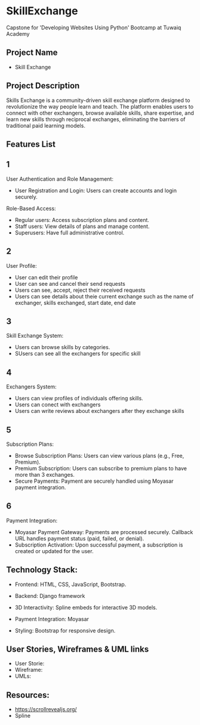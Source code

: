 # SkillExchange
Capstone for 'Developing Websites Using Python' Bootcamp at Tuwaiq Academy


## Project Name
- Skill Exchange

## Project Description
Skills Exchange is a community-driven skill exchange platform designed to revolutionize the way people learn and teach. The platform enables users to connect with other exchangers, browse available skills, share expertise, and learn new skills through reciprocal exchanges, eliminating the barriers of traditional paid learning models.


## Features List

## 1
User Authentication and Role Management:
- User Registration and Login: Users can create accounts and login securely.

Role-Based Access:
- Regular users: Access subscription plans and content.
- Staff users: View details of plans and manage content.
- Superusers: Have full administrative control.


## 2
User Profile:
- User can edit their profile
- User can see and cancel their send requests
- Users can see, accept, reject their received requests
- Users can see details about theie current exchange such as the name of exchanger, skills exchanged, start date, end date


## 3
Skill Exchange System:
- Users can browse skills by categories.
- SUsers can see all the exchangers for specific skill


## 4
Exchangers System:
- Users can view profiles of individuals offering skills.
- Users can conect with exchangers
- Users can write reviews about exchangers after they exchange skills


## 5
Subscription Plans:
- Browse Subscription Plans: Users can view various plans (e.g., Free, Premium).
- Premium Subscription: Users can subscribe to premium plans to have more than 3 exchanges.
- Secure Payments: Payment are securely handled using Moyasar payment integration.


## 6
Payment Integration:
- Moyasar Payment Gateway: Payments are processed securely. Callback URL handles payment status (paid, failed, or denial).
- Subscription Activation: Upon successful payment, a subscription is created or updated for the user.




## Technology Stack:

- Frontend:
HTML, CSS, JavaScript, Bootstrap.

- Backend:
Django framework

- 3D Interactivity:
Spline embeds for interactive 3D models.

- Payment Integration:
Moyasar

- Styling:
Bootstrap for responsive design.


## User Stories, Wireframes & UML links
- User Storie: 
- Wireframe: 
- UMLs: 


## Resources:
- https://scrollrevealjs.org/
- Spline
